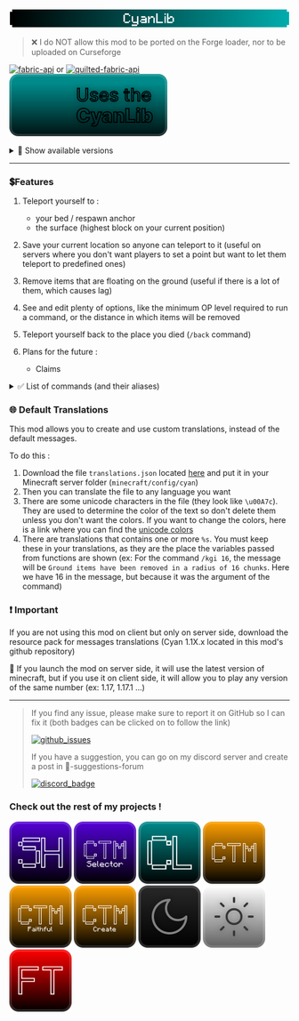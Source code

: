 ![banner](https://github.com/Aeldit/Aeldit/blob/main/cyan/banner_small.png?raw=true)
<!-- modrinth_exclude.start -->
> ❌ I do NOT allow this mod to be ported on the Forge loader, nor to be uploaded on Curseforge
<!-- modrinth_exclude.end -->
[![fabric-api](https://cdn.jsdelivr.net/npm/@intergrav/devins-badges@3/assets/cozy/requires/fabric-api_vector.svg)](https://modrinth.com/mod/fabric-api)
or
[![quilted-fabric-api](https://cdn.jsdelivr.net/npm/@intergrav/devins-badges@3/assets/cozy/requires/quilted-fabric-api_vector.svg)](https://modrinth.com/mod/qsl)
[![cyanlib_badge_use](https://raw.githubusercontent.com/Aeldit/Aeldit/e84549f8cef529270bd41775357d577e1f71978a/images/cyanlib-cozy.svg)](https://modrinth.com/mod/cyanlib)
<details>
<summary>🎴 Show available versions</summary>

| Supported MC Version | Up To Date | Last Version |
|:--------------------:|:----------:|:------------:|
|   1.17.x - 1.18.x    |     ❌      |    0.9.3     |
|    1.19 - 1.19.2     |     ❌      |    0.9.13    |
|        1.19.3        |     ❌      |    0.9.7     |
|        1.19.4        |     ✅      |    latest    |
|    1.20 - 1.20.4     |     ✅      |    latest    |

</details>


***

### 💲Features

1. Teleport yourself to :
    - your bed / respawn anchor
    - the surface (highest block on your current position)

2. Save your current location so anyone can teleport to it
   (useful on servers where you don't want players to set a point but want to let them teleport to predefined ones)

3. Remove items that are floating on the ground (useful if there is a lot of them, which causes lag)

4. See and edit plenty of options, like the minimum OP level required to run a command, or the
   distance in which items will be removed

5. Teleport yourself back to the place you died (`/back` command)

6. Plans for the future :
    - Claims

<details>
<summary>✅ List of commands (and their aliases)</summary>

|               Command                |                            Description                             |         Alias         |
|:------------------------------------:|:------------------------------------------------------------------:|:---------------------:|
|                `/bed`                |            Teleports you to your bed or respawn anchor             |         `/b`          |
|          `/killgrounditems`          |      Kills a items floating on the ground in a certain radius      |        `/kgi`         |
|              `/surface`              |                    Teleports you to the surface                    |         `/s`          |
|                                      |                                                                    |                       |
|   `/set-location <location_name>`    |              Saves the current position as a location              | `/sl <location_name>` |
|  `/remove-location <location_name>`  |                     Removes the given location                     | `/rl <location_name>` |
|       `/remove-all-locations`        |                     Removes the given location                     |           ❌           |
|     `/location <location_name>`      |                Teleports you to the given location                 | `/l <location_name>`  |
|           `/get-locations`           |                  Displays all the saved locations                  |         `/gl`         |
| `/rename-location <name> <new_name>` |            Renames the given location to the given name            |           ❌           |
|                                      |                                                                    |                       |
|               `/back`                |              Teleports you to the last place you died              |           ❌           |
|                                      |                                                                    |                       |
|     `/cyan reload-translations`      |     Reloads the custom translations (useful when editing them)     |           ❌           |
|   `/cyan remove-properties-files`    |  Transfers the properties files to json files, then deletes them   |           ❌           |
|                                      |                                                                    |                       |
|          `/cyan get-config`          | Displays in the player's chat the current value of all the options |           ❌           |

</details>

### 🌐 Default Translations

This mod allows you to create and use custom translations, instead of the default messages.

To do this :

1. Download the file `translations.json`
   located [here](https://github.com/Aeldit/Cyan/tree/master/docs) and put it in your Minecraft server
   folder (`minecraft/config/cyan`)
2. Then you can translate the file to any language you want
3. There are some unicode characters in the file (they look like `\u00A7c`). They are used to determine the
   color of the text so don't delete them unless you don't want the colors. If you want to change the colors, here
   is a link where you can find the [unicode colors](https://minecraft.tools/en/color-code.php)
4. There are translations that contains one or more `%s`. You must keep these in your translations, as they are the
   place the variables passed from functions are shown (ex: For the
   command `/kgi 16`, the message will be `Ground items have been removed in a radius of 16 chunks`. Here we have
   16 in the message, but because it was the argument of the command)

### ❗ Important

If you are not using this mod on client but only on server side, download the resource pack for messages translations
(Cyan 1.1X.x located in this mod's github repository)

📖 If you launch the mod on server side, it will use the latest version of minecraft, but if you use it on client side,
it will allow you to play any version of the same number (ex: 1.17, 1.17.1 ...)

***

> If you find any issue, please make sure to report it on GitHub so I can fix it (both badges can be clicked on to
> follow the link)
>
> [![github_issues](https://img.shields.io/github/issues/Aeldit/Cyan?color=red&style=for-the-badge&logo=github)](https://github.com/Aeldit/Cyan/issues)
>
> If you have a suggestion, you can go on my discord server and create a post in 🗽-suggestions-forum
>
> [![discord_badge](https://img.shields.io/discord/750243612473819188?color=7289da&label=DISCORD&logo=discord&logoColor=7289da&style=for-the-badge)](https://discord.gg/PcYPpqzhKS)

### Check out the rest of my projects !

[![cyansethome_badge](https://raw.githubusercontent.com/Aeldit/Aeldit/fdcc5b2b359f2bcc51654d9a973674c4d8557fd4/images/cyansethome-cozy-minimal.svg)](https://modrinth.com/mod/cyansethome)
[![ctms_badge](https://raw.githubusercontent.com/Aeldit/Aeldit/d668bc7cd71d654d2331905a5ad425283dedab94/images/ctms-cozy-minimal.svg)](https://modrinth.com/mod/ctm-selector)
[![cyanlib_badge](https://raw.githubusercontent.com/Aeldit/Aeldit/bef8e5f6a837ee8c3479a2550e92c0ac028200f3/images/cyanlib-cozy-minimal.svg)](https://modrinth.com/mod/cyanlib)
[![ctm_badge](https://raw.githubusercontent.com/Aeldit/Aeldit/e2fb5f7ffe92301f627540cebca28d9aa90c641d/images/ctm-cozy-minimal.svg)](https://modrinth.com/resourcepack/ctm-of-fabric)
[![ctm_faithful_badge](https://raw.githubusercontent.com/Aeldit/Aeldit/54529d9dbb33d35184f386269c889cef818e7e79/images/ctm-faithful-cozy-minimal.svg)](https://modrinth.com/resourcepack/ctm-faithful)
[![ctm_create_badge](https://raw.githubusercontent.com/Aeldit/Aeldit/54529d9dbb33d35184f386269c889cef818e7e79/images/ctm-create-cozy-minimal.svg)](https://modrinth.com/resourcepack/ctm-create)
[![dark_gui_badge](https://raw.githubusercontent.com/Aeldit/Aeldit/2f4a47b3752b28cbcd13c6d76c66a803d7fe1df5/images/dark-gui-cozy-minimal.svg)](https://modrinth.com/resourcepack/dark-smooth-gui)
[![light_gui_badge](https://raw.githubusercontent.com/Aeldit/Aeldit/2f4a47b3752b28cbcd13c6d76c66a803d7fe1df5/images/light-gui-cozy-minimal.svg)](https://modrinth.com/resourcepack/light-smooth-gui)
[![floating_texts_badge](https://raw.githubusercontent.com/Aeldit/Aeldit/c4163b0470c0d710ba2cd3314cd241b5669ef175/images/floating-texts-cozy-minimal.svg)](https://modrinth.com/datapack/floating-texts)
